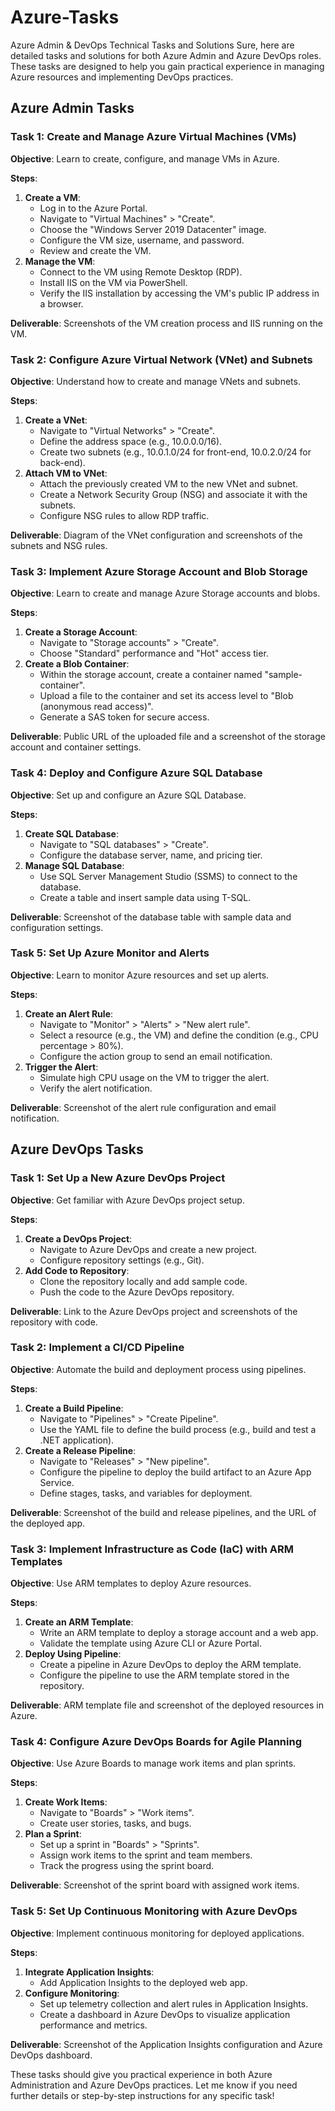 # Azure-Tasks
Azure Admin &amp; DevOps Technical Tasks and Solutions
Sure, here are detailed tasks and solutions for both Azure Admin and Azure DevOps roles. These tasks are designed to help you gain practical experience in managing Azure resources and implementing DevOps practices.

## Azure Admin Tasks

### Task 1: Create and Manage Azure Virtual Machines (VMs)
**Objective**: Learn to create, configure, and manage VMs in Azure.

**Steps**:
1. **Create a VM**:
   - Log in to the Azure Portal.
   - Navigate to "Virtual Machines" > "Create".
   - Choose the "Windows Server 2019 Datacenter" image.
   - Configure the VM size, username, and password.
   - Review and create the VM.
2. **Manage the VM**:
   - Connect to the VM using Remote Desktop (RDP).
   - Install IIS on the VM via PowerShell.
   - Verify the IIS installation by accessing the VM's public IP address in a browser.

**Deliverable**: Screenshots of the VM creation process and IIS running on the VM.

### Task 2: Configure Azure Virtual Network (VNet) and Subnets
**Objective**: Understand how to create and manage VNets and subnets.

**Steps**:
1. **Create a VNet**:
   - Navigate to "Virtual Networks" > "Create".
   - Define the address space (e.g., 10.0.0.0/16).
   - Create two subnets (e.g., 10.0.1.0/24 for front-end, 10.0.2.0/24 for back-end).
2. **Attach VM to VNet**:
   - Attach the previously created VM to the new VNet and subnet.
   - Create a Network Security Group (NSG) and associate it with the subnets.
   - Configure NSG rules to allow RDP traffic.

**Deliverable**: Diagram of the VNet configuration and screenshots of the subnets and NSG rules.

### Task 3: Implement Azure Storage Account and Blob Storage
**Objective**: Learn to create and manage Azure Storage accounts and blobs.

**Steps**:
1. **Create a Storage Account**:
   - Navigate to "Storage accounts" > "Create".
   - Choose "Standard" performance and "Hot" access tier.
2. **Create a Blob Container**:
   - Within the storage account, create a container named "sample-container".
   - Upload a file to the container and set its access level to "Blob (anonymous read access)".
   - Generate a SAS token for secure access.

**Deliverable**: Public URL of the uploaded file and a screenshot of the storage account and container settings.

### Task 4: Deploy and Configure Azure SQL Database
**Objective**: Set up and configure an Azure SQL Database.

**Steps**:
1. **Create SQL Database**:
   - Navigate to "SQL databases" > "Create".
   - Configure the database server, name, and pricing tier.
2. **Manage SQL Database**:
   - Use SQL Server Management Studio (SSMS) to connect to the database.
   - Create a table and insert sample data using T-SQL.

**Deliverable**: Screenshot of the database table with sample data and configuration settings.

### Task 5: Set Up Azure Monitor and Alerts
**Objective**: Learn to monitor Azure resources and set up alerts.

**Steps**:
1. **Create an Alert Rule**:
   - Navigate to "Monitor" > "Alerts" > "New alert rule".
   - Select a resource (e.g., the VM) and define the condition (e.g., CPU percentage > 80%).
   - Configure the action group to send an email notification.
2. **Trigger the Alert**:
   - Simulate high CPU usage on the VM to trigger the alert.
   - Verify the alert notification.

**Deliverable**: Screenshot of the alert rule configuration and email notification.

## Azure DevOps Tasks

### Task 1: Set Up a New Azure DevOps Project
**Objective**: Get familiar with Azure DevOps project setup.

**Steps**:
1. **Create a DevOps Project**:
   - Navigate to Azure DevOps and create a new project.
   - Configure repository settings (e.g., Git).
2. **Add Code to Repository**:
   - Clone the repository locally and add sample code.
   - Push the code to the Azure DevOps repository.

**Deliverable**: Link to the Azure DevOps project and screenshots of the repository with code.

### Task 2: Implement a CI/CD Pipeline
**Objective**: Automate the build and deployment process using pipelines.

**Steps**:
1. **Create a Build Pipeline**:
   - Navigate to "Pipelines" > "Create Pipeline".
   - Use the YAML file to define the build process (e.g., build and test a .NET application).
2. **Create a Release Pipeline**:
   - Navigate to "Releases" > "New pipeline".
   - Configure the pipeline to deploy the build artifact to an Azure App Service.
   - Define stages, tasks, and variables for deployment.

**Deliverable**: Screenshot of the build and release pipelines, and the URL of the deployed app.

### Task 3: Implement Infrastructure as Code (IaC) with ARM Templates
**Objective**: Use ARM templates to deploy Azure resources.

**Steps**:
1. **Create an ARM Template**:
   - Write an ARM template to deploy a storage account and a web app.
   - Validate the template using Azure CLI or Azure Portal.
2. **Deploy Using Pipeline**:
   - Create a pipeline in Azure DevOps to deploy the ARM template.
   - Configure the pipeline to use the ARM template stored in the repository.

**Deliverable**: ARM template file and screenshot of the deployed resources in Azure.

### Task 4: Configure Azure DevOps Boards for Agile Planning
**Objective**: Use Azure Boards to manage work items and plan sprints.

**Steps**:
1. **Create Work Items**:
   - Navigate to "Boards" > "Work items".
   - Create user stories, tasks, and bugs.
2. **Plan a Sprint**:
   - Set up a sprint in "Boards" > "Sprints".
   - Assign work items to the sprint and team members.
   - Track the progress using the sprint board.

**Deliverable**: Screenshot of the sprint board with assigned work items.

### Task 5: Set Up Continuous Monitoring with Azure DevOps
**Objective**: Implement continuous monitoring for deployed applications.

**Steps**:
1. **Integrate Application Insights**:
   - Add Application Insights to the deployed web app.
2. **Configure Monitoring**:
   - Set up telemetry collection and alert rules in Application Insights.
   - Create a dashboard in Azure DevOps to visualize application performance and metrics.

**Deliverable**: Screenshot of the Application Insights configuration and Azure DevOps dashboard.

These tasks should give you practical experience in both Azure Administration and Azure DevOps practices. Let me know if you need further details or step-by-step instructions for any specific task!
